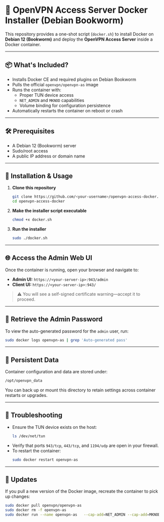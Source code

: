 # 🚀 OpenVPN Access Server Docker Installer (Debian Bookworm)

This repository provides a one-shot script (`docker.sh`) to install Docker on **Debian 12 (Bookworm)** and deploy the **OpenVPN Access Server** inside a Docker container.

---

## 📦 What's Included?

- Installs Docker CE and required plugins on Debian Bookworm
- Pulls the official `openvpn/openvpn-as` image
- Runs the container with:
  - Proper TUN device access
  - `NET_ADMIN` and `MKNOD` capabilities
  - Volume binding for configuration persistence
- Automatically restarts the container on reboot or crash

---

## 🛠 Prerequisites

- A Debian 12 (Bookworm) server
- Sudo/root access
- A public IP address or domain name

---

## 🧪 Installation & Usage

1. **Clone this repository**  
   ```bash
   git clone https://github.com/<your-username>/openvpn-access-docker.git
   cd openvpn-access-docker
   ```

2. **Make the installer script executable**  
   ```bash
   chmod +x docker.sh
   ```

3. **Run the installer**  
   ```bash
   sudo ./docker.sh
   ```

---

## 🌐 Access the Admin Web UI

Once the container is running, open your browser and navigate to:

- **Admin UI:** `https://<your-server-ip>:943/admin`
- **Client UI:** `https://<your-server-ip>:943/`

> ⚠️ You will see a self-signed certificate warning—accept it to proceed.

---

## 🔐 Retrieve the Admin Password

To view the auto-generated password for the `admin` user, run:
```bash
sudo docker logs openvpn-as | grep 'Auto-generated pass'
```

---

## 📁 Persistent Data

Container configuration and data are stored under:
```bash
/opt/openvpn_data
```
You can back up or mount this directory to retain settings across container restarts or upgrades.

---

## 🧯 Troubleshooting

- Ensure the TUN device exists on the host:
  ```bash
  ls /dev/net/tun
  ```
- Verify that ports `943/tcp`, `443/tcp`, and `1194/udp` are open in your firewall.
- To restart the container:
  ```bash
  sudo docker restart openvpn-as
  ```

---

## 🔄 Updates

If you pull a new version of the Docker image, recreate the container to pick up changes:
```bash
sudo docker pull openvpn/openvpn-as
sudo docker rm -f openvpn-as
sudo docker run --name openvpn-as   --cap-add=NET_ADMIN --cap-add=MKNOD   -v /opt/openvpn_data:/config   -p 943:943 -p 443:443 -p 1194:1194/udp   -d openvpn/openvpn-as
```
